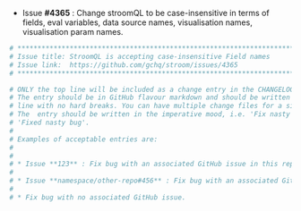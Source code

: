 * Issue **#4365** : Change stroomQL to be case-insensitive in terms of fields, eval variables, data source names, visualisation names, visualisation param names.



```sh
# ********************************************************************************
# Issue title: StroomQL is accepting case-insensitive Field names
# Issue link:  https://github.com/gchq/stroom/issues/4365
# ********************************************************************************

# ONLY the top line will be included as a change entry in the CHANGELOG.
# The entry should be in GitHub flavour markdown and should be written on a SINGLE
# line with no hard breaks. You can have multiple change files for a single GitHub issue.
# The  entry should be written in the imperative mood, i.e. 'Fix nasty bug' rather than
# 'Fixed nasty bug'.
#
# Examples of acceptable entries are:
#
#
# * Issue **123** : Fix bug with an associated GitHub issue in this repository
#
# * Issue **namespace/other-repo#456** : Fix bug with an associated GitHub issue in another repository
#
# * Fix bug with no associated GitHub issue.
```

